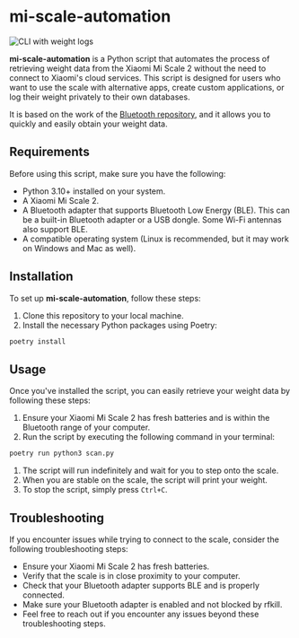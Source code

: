 # mi-scale-automation

![CLI with weight logs](https://raw.githubusercontent.com/barkayshahar/mi-scale-automation/main/showcase.png "Showcase")

**mi-scale-automation** is a Python script that automates the process of retrieving weight data from the Xiaomi Mi Scale 2 without the need to connect to Xiaomi's cloud services. This script is designed for users who want to use the scale with alternative apps, create custom applications, or log their weight privately to their own databases.

It is based on the work of the [Bluetooth repository](https://github.com/wiecosystem/Bluetooth/tree/master), and it allows you to quickly and easily obtain your weight data.

## Requirements

Before using this script, make sure you have the following:

- Python 3.10+ installed on your system.
- A Xiaomi Mi Scale 2.
- A Bluetooth adapter that supports Bluetooth Low Energy (BLE). This can be a built-in Bluetooth adapter or a USB dongle. Some Wi-Fi antennas also support BLE.
- A compatible operating system (Linux is recommended, but it may work on Windows and Mac as well).

## Installation

To set up **mi-scale-automation**, follow these steps:

1. Clone this repository to your local machine.
2. Install the necessary Python packages using Poetry:

```bash
poetry install
```

## Usage

Once you've installed the script, you can easily retrieve your weight data by following these steps:
  
1. Ensure your Xiaomi Mi Scale 2 has fresh batteries and is within the Bluetooth range of your computer.
2. Run the script by executing the following command in your terminal:

```bash
poetry run python3 scan.py
```
1. The script will run indefinitely and wait for you to step onto the scale.
2. When you are stable on the scale, the script will print your weight.
3. To stop the script, simply press `Ctrl+C`.

## Troubleshooting

If you encounter issues while trying to connect to the scale, consider the following troubleshooting steps:

- Ensure your Xiaomi Mi Scale 2 has fresh batteries.
- Verify that the scale is in close proximity to your computer.
- Check that your Bluetooth adapter supports BLE and is properly connected.
- Make sure your Bluetooth adapter is enabled and not blocked by rfkill.
- Feel free to reach out if you encounter any issues beyond these troubleshooting steps.

